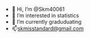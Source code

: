 - 👋 Hi, I’m @Skm40061
- 👀 I’m interested in statistics
- 🌱 I’m currently graduduating
- 📫skmisstandard@gmail.com

<!---
Skm40061/Skm40061 is a ✨ special ✨ repository because its `README.md` (this file) appears on your GitHub profile.
You can click the Preview link to take a look at your changes.
--->
